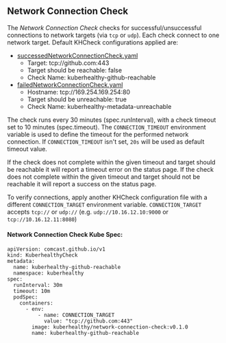 ## Network Connection Check

The *Network Connection Check* checks for successful/unsuccessful connections to network targets (via `tcp` or `udp`).
Each check connect to one network target. Default KHCheck configurations applied are:
- [successedNetworkConnectionCheck.yaml](successedNetworkConnectionCheck.yaml)
    - Target: tcp://github.com:443
    - Target should be reachable: false
    - Check Name: kuberhealthy-github-reachable
- [failedNetworkConnectionCheck.yaml](failedNetworkConnectionCheck.yaml)
    - Hostname: tcp://169.254.169.254:80
    - Target should be unreachable: true
    - Check Name: kuberhealthy-metadata-unreachable

The check runs every 30 minutes (spec.runInterval), with a check timeout set to 10 minutes (spec.timeout). 
The `CONNECTION_TIMEOUT` environment variable is used to define the timeout for the performed network connection. If `CONNECTION_TIMEOUT` isn't set, `20s` will be used as default timeout value.

If the check
does not complete within the given timeout and target should be reachable it will report a timeout error on the status page.
If the check does not complete within the given timeout and target should not be reachable it will report a success on the status page.

To verify connections, apply another KHCheck configuration file with a different `CONNECTION_TARGET` environment variable.
`CONNECTION_TARGET` accepts `tcp://` or `udp://` (e.g. `udp://10.16.12.10:9000` or `tcp://10.16.12.11:8080`)

#### Network Connection Check Kube Spec:
```
apiVersion: comcast.github.io/v1
kind: KuberhealthyCheck
metadata:
  name: kuberhealthy-github-reachable
  namespace: kuberhealthy
spec:
  runInterval: 30m
  timeout: 10m
  podSpec:
    containers:
      - env:
          - name: CONNECTION_TARGET
            value: "tcp://github.com:443"
        image: kuberhealthy/network-connection-check:v0.1.0
        name: kuberhealthy-github-reachable
```

